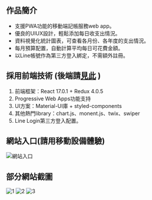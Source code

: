 ## 作品簡介
- 支援PWA功能的移動端記帳服務web app。
- 優良的UIUX設計，輕鬆添加每日收支出情況。
- 資料視覺化統計圖表，可查看各月份、各年度的支出情況。
- 每月預算配置，自動計算平均每日可花費金額。
- 以Line帳號作為第三方登入綁定，不需額外註冊。

## 採用前端技術 (後端請[見此](https://github.com/YunTaoLin/Account_Backend) )
1. 前端框架：React 17.0.1 + Redux 4.0.5
2. Progressive Web Apps功能支持
3. UI方案：Material-UI庫 + styled-components
4. 其他熱門library：chart.js、monent.js、twix、swiper
5. Line Login第三方登入配置。

## 網站入口(請用移動設備體驗)
![網站入口](https://i.imgur.com/oMwh8R4.png)


## 部分網站截圖
![1](https://i.imgur.com/idKG7vr.png)
![2](https://i.imgur.com/VwyUr6s.png)
![3](https://i.imgur.com/KTHbIcP.png)
